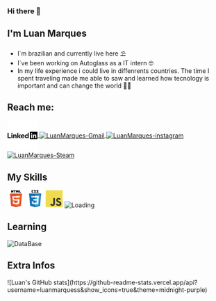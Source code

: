 ### Hi there 👋
## I'm Luan Marques
- I`m brazilian and currently live here :parasol_on_ground:
- I`ve been working on Autoglass as a IT intern 	:nerd_face:
- In my life experience i could live in diffenrents countries. The time I spent traveling made me able to saw and learned how tecnology is important and can change the world :flight_departure::flight_arrival:

## Reach me:
<a href=https://www.linkedin.com/in/luan-marques-0154b313b/ target="_blank">
<img align="center" alt="LuanMarques-Linkedin" height="70" width="70" src="https://raw.githubusercontent.com/devicons/devicon/master/icons/linkedin/linkedin-plain-wordmark.svg" style="max-width:100%;">
</a>

<a href=mailto:luanmarqueslmm@gmail.com/ target="_blank">
<img align="center" alt="LuanMarques-Gmail" height="30" width="40" src="https://www.flaticon.com/svg/vstatic/svg/683/683206.svg?token=exp=1618778747~hmac=3c08d909e8039382fc78064c51755c28" style="max-width:100%;">
</a>

<a href=https://www.instagram.com/luan.marquess/ target="_blank">
<img align="center" alt="LuanMarques-instagram" height="20" width="30" src="https://cdn.jsdelivr.net/npm/simple-icons@3.0.1/icons/instagram.svg" style="max-width:100%;">
</a>

<a href=https://steamcommunity.com/profiles/76561198097300718/ target="_blank">
<img align="center" alt="LuanMarques-Steam" height="30" width="40" src="https://www.flaticon.com/svg/vstatic/svg/2111/2111693.svg?token=exp=1618778950~hmac=c8e8d22875fda99c39b8e5fbe9d672c5" style="max-width:100%;">
</a>

## My Skills
<img src="https://raw.githubusercontent.com/devicons/devicon/master/icons/html5/html5-original-wordmark.svg" alt="HTML5" width="40" height="40" style="max-width:100%;"></img>
<img src="https://raw.githubusercontent.com/devicons/devicon/master/icons/css3/css3-original-wordmark.svg" style="max-width:100%;" alt="CSS3" width="40" height="40" style="max-width:100%;"></img>
<img src="https://raw.githubusercontent.com/devicons/devicon/master/icons/javascript/javascript-original.svg" style="max-width:100%;" alt="JavaScript" width="40" height="40" style="max-width:100%;"></img>
<img src="https://www.flaticon.com/svg/vstatic/svg/146/146807.svg?token=exp=1618779495~hmac=7a920969007dde0640713f64ca0a95e4" style="max-width:100%;" alt="Loading" width="50" height="70" style="max-width:100%;"></img>

## Learning
<img src="https://www.flaticon.com/svg/vstatic/svg/151/151081.svg?token=exp=1618780005~hmac=3a7f0217ae97acd0a6e2157eca93bfcf" alt="DataBase" width="40" height="40" style="max-width:100%;"></img>

## Extra Infos
<a align="center">
![Luan's GitHub stats](https://github-readme-stats.vercel.app/api?username=luanmarquess&show_icons=true&theme=midnight-purple)
</a>
